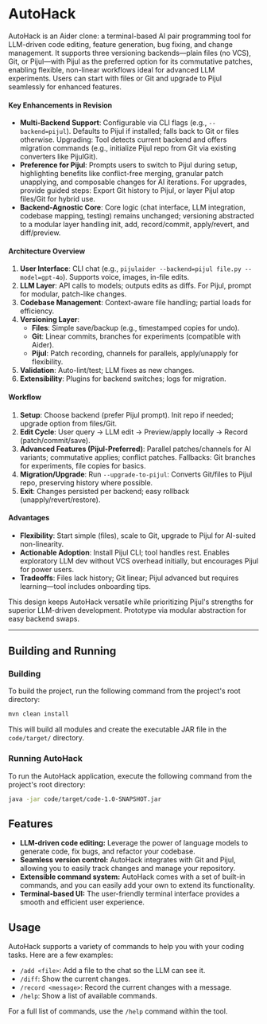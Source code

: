 # AutoHack

AutoHack is an Aider clone: a terminal-based AI pair programming tool for LLM-driven code editing, feature generation,
bug fixing, and change management. It supports three versioning backends—plain files (no VCS), Git, or Pijul—with Pijul
as the preferred option for its commutative patches, enabling flexible, non-linear workflows ideal for advanced LLM
experiments. Users can start with files or Git and upgrade to Pijul seamlessly for enhanced features.

#### Key Enhancements in Revision

- **Multi-Backend Support**: Configurable via CLI flags (e.g., `--backend=pijul`). Defaults to Pijul if installed; falls
  back to Git or files otherwise. Upgrading: Tool detects current backend and offers migration commands (e.g.,
  initialize Pijul repo from Git via existing converters like PijulGit).
- **Preference for Pijul**: Prompts users to switch to Pijul during setup, highlighting benefits like conflict-free
  merging, granular patch unapplying, and composable changes for AI iterations. For upgrades, provide guided steps:
  Export Git history to Pijul, or layer Pijul atop files/Git for hybrid use.
- **Backend-Agnostic Core**: Core logic (chat interface, LLM integration, codebase mapping, testing) remains unchanged;
  versioning abstracted to a modular layer handling init, add, record/commit, apply/revert, and diff/preview.

#### Architecture Overview

1. **User Interface**: CLI chat (e.g., `pijulaider --backend=pijul file.py --model=gpt-4o`). Supports voice, images,
   in-file edits.
2. **LLM Layer**: API calls to models; outputs edits as diffs. For Pijul, prompt for modular, patch-like changes.
3. **Codebase Management**: Context-aware file handling; partial loads for efficiency.
4. **Versioning Layer**:
    - **Files**: Simple save/backup (e.g., timestamped copies for undo).
    - **Git**: Linear commits, branches for experiments (compatible with Aider).
    - **Pijul**: Patch recording, channels for parallels, apply/unapply for flexibility.
5. **Validation**: Auto-lint/test; LLM fixes as new changes.
6. **Extensibility**: Plugins for backend switches; logs for migration.

#### Workflow

1. **Setup**: Choose backend (prefer Pijul prompt). Init repo if needed; upgrade option from files/Git.
2. **Edit Cycle**: User query → LLM edit → Preview/apply locally → Record (patch/commit/save).
3. **Advanced Features (Pijul-Preferred)**: Parallel patches/channels for AI variants; commutative applies; conflict
   patches. Fallbacks: Git branches for experiments, file copies for basics.
4. **Migration/Upgrade**: Run `--upgrade-to-pijul`: Converts Git/files to Pijul repo, preserving history where possible.
5. **Exit**: Changes persisted per backend; easy rollback (unapply/revert/restore).

#### Advantages

- **Flexibility**: Start simple (files), scale to Git, upgrade to Pijul for AI-suited non-linearity.
- **Actionable Adoption**: Install Pijul CLI; tool handles rest. Enables exploratory LLM dev without VCS overhead
  initially, but encourages Pijul for power users.
- **Tradeoffs**: Files lack history; Git linear; Pijul advanced but requires learning—tool includes onboarding tips.

This design keeps AutoHack versatile while prioritizing Pijul's strengths for superior LLM-driven development. Prototype
via modular abstraction for easy backend swaps.


----

## Building and Running

### Building

To build the project, run the following command from the project's root directory:

```bash
mvn clean install
```

This will build all modules and create the executable JAR file in the `code/target/` directory.

### Running AutoHack

To run the AutoHack application, execute the following command from the project's root directory:

```bash
java -jar code/target/code-1.0-SNAPSHOT.jar
```

## Features

- **LLM-driven code editing:**  Leverage the power of language models to generate code, fix bugs, and refactor your
  codebase.
- **Seamless version control:**  AutoHack integrates with Git and Pijul, allowing you to easily track changes and manage
  your repository.
- **Extensible command system:**  AutoHack comes with a set of built-in commands, and you can easily add your own to
  extend its functionality.
- **Terminal-based UI:** The user-friendly terminal interface provides a smooth and efficient user experience.

## Usage

AutoHack supports a variety of commands to help you with your coding tasks. Here are a few examples:

- `/add <file>`: Add a file to the chat so the LLM can see it.
- `/diff`: Show the current changes.
- `/record <message>`: Record the current changes with a message.
- `/help`: Show a list of available commands.

For a full list of commands, use the `/help` command within the tool.
